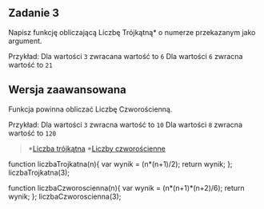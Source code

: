 Zadanie 3
---
Napisz funkcję obliczającą Liczbę Trójkątną* o numerze przekazanym jako argument.

Przykład:
Dla wartości `3` zwracana wartość to `6`
Dla wartości `6` zwracna wartość to `21`

Wersja zaawansowana
---
Funkcja powinna obliczać Liczbę Czworościenną.

Przykład:
Dla wartości `3` zwracna wartość to `10`
Dla wartości `8` zwracna wartość to `120`

> *[Liczba trójkątna](https://pl.wikipedia.org/wiki/Liczba_tr%C3%B3jk%C4%85tna)
> *[Liczby czworościenne](https://pl.wikipedia.org/wiki/Liczby_czworo%C5%9Bcienne)


function liczbaTrojkatna(n){
    var wynik = (n*(n+1)/2);
    return wynik;
};
liczbaTrojkatna(3);

function liczbaCzworoscienna(n){
    var wynik = (n*(n+1)*(n+2)/6);
    return wynik;
};
liczbaCzworoscienna(3);
